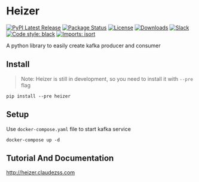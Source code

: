 # Heizer

[![PyPI Latest Release](https://img.shields.io/pypi/v/heizer.svg)](https://pypi.org/project/heizer/)
[![Package Status](https://img.shields.io/pypi/status/heizer.svg)](https://pypi.org/project/heizer/)
[![License](https://img.shields.io/pypi/l/heizer.svg)](https://github.com/claudezss/heizer/blob/main/LICENSE)
[![Downloads](https://static.pepy.tech/personalized-badge/heizer?period=month&units=international_system&left_color=black&left_text=PyPI%20downloads%20per%20month)](https://pepy.tech/project/heizer)
[![Slack](https://img.shields.io/badge/join_Slack-information-brightgreen.svg?logo=slack)](https://heizer-py.slack.com/archives/C050PE7C597)
[![Code style: black](https://img.shields.io/badge/code%20style-black-000000.svg)](https://github.com/psf/black)
[![Imports: isort](https://img.shields.io/badge/%20imports-isort-%231674b1?style=flat)](https://pycqa.github.io/isort/)


A python library to easily create kafka producer and consumer

## Install

> Note: Heizer is still in development, so you need to install it with `--pre` flag

```shell
pip install --pre heizer
```

## Setup
Use `docker-compose.yaml` file to start kafka service

```shell
docker-compose up -d
```

## Tutorial And Documentation

http://heizer.claudezss.com

